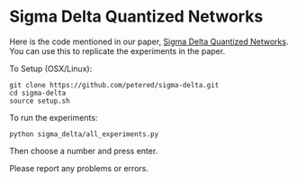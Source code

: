# Sigma Delta Quantized Networks

Here is the code mentioned in our paper, [Sigma Delta Quantized Networks](http://openreview.net/pdf?id=HkNRsU5ge).  You can use this to replicate the experiments in the paper.

To Setup (OSX/Linux):
```
git clone https://github.com/petered/sigma-delta.git
cd sigma-delta
source setup.sh
```

To run the experiments:
```
python sigma_delta/all_experiments.py
```
Then choose a number and press enter.

Please report any problems or errors.

